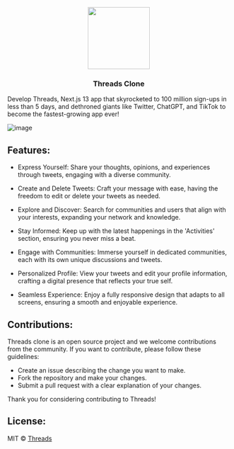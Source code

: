 <p align="center">
<img src="https://threads-pakzadjs.vercel.app/assets/logo.svg" width="140">
<h3 align="center">Threads Clone</h3>
</p>

Develop Threads, Next.js 13 app that skyrocketed to 100 million sign-ups in less than 5 days, and dethroned giants like Twitter, ChatGPT, and TikTok to become the fastest-growing app ever!

![image](https://github.com/pakzadjs/threads/assets/96146741/68127169-f7a5-4254-a519-d3226093e012)


## Features:
- Express Yourself: Share your thoughts, opinions, and experiences through tweets, engaging with a diverse community.

- Create and Delete Tweets: Craft your message with ease, having the freedom to edit or delete your tweets as needed.

- Explore and Discover: Search for communities and users that align with your interests, expanding your network and knowledge.

- Stay Informed: Keep up with the latest happenings in the 'Activities' section, ensuring you never miss a beat.

- Engage with Communities: Immerse yourself in dedicated communities, each with its own unique discussions and tweets.

- Personalized Profile: View your tweets and edit your profile information, crafting a digital presence that reflects your true self.

- Seamless Experience: Enjoy a fully responsive design that adapts to all screens, ensuring a smooth and enjoyable experience.

## Contributions:

Threads clone is an open source project and we welcome contributions from the community. If you want to contribute, please follow these guidelines:

- Create an issue describing the change you want to make.
- Fork the repository and make your changes.
- Submit a pull request with a clear explanation of your changes.

Thank you for considering contributing to Threads!


## License:

MIT © [Threads](https://github.com/pakzadjs/threads)
